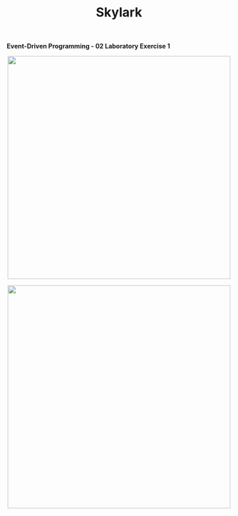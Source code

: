 <h1 align="center"> Skylark </h1> <br>

**Event-Driven Programming - 02 Laboratory Exercise 1**
<p align="center">
  <img src = "https://user-images.githubusercontent.com/90696565/201510928-4cc53dff-0fb3-4609-a17d-2e4d6789a68c.png" width=500>
</p>
<p align="center">
  <img src = "https://user-images.githubusercontent.com/90696565/201510936-1e14bd57-6a29-4cbc-9808-e00c7038c1ce.png" width=500>
</p>

